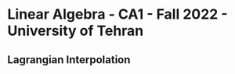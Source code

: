 <h1> Linear Algebra - CA1 - Fall 2022 - University of Tehran </h1>
<h2> Lagrangian Interpolation </h2>

